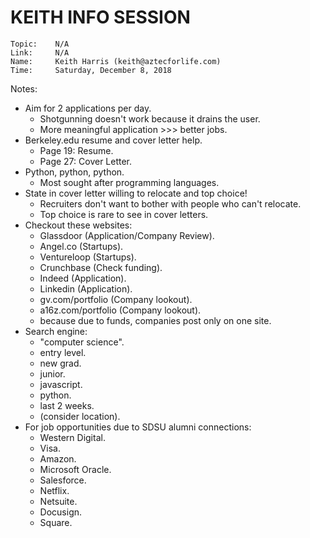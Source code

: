 # KEITH INFO SESSION

```
Topic:    N/A
Link:     N/A
Name:     Keith Harris (keith@aztecforlife.com)
Time:     Saturday, December 8, 2018
```

Notes:

- Aim for 2 applications per day.
  - Shotgunning doesn't work because it drains the user.
  - More meaningful application >>> better jobs.
- Berkeley.edu resume and cover letter help.
  - Page 19: Resume.
  - Page 27: Cover Letter.
- Python, python, python.
  - Most sought after programming languages.
- State in cover letter willing to relocate and top choice!
  - Recruiters don't want to bother with people who can't relocate.
  - Top choice is rare to see in cover letters.
- Checkout these websites:
  - Glassdoor (Application/Company Review).
  - Angel.co (Startups).
  - Ventureloop (Startups).
  - Crunchbase (Check funding).
  - Indeed (Application).
  - Linkedin (Application).
  - gv.com/portfolio (Company lookout).
  - a16z.com/portfolio (Company lookout).
  - because due to funds, companies post only on one site.
- Search engine:
  - "computer science".
  - entry level.
  - new grad.
  - junior.
  - javascript.
  - python.
  - last 2 weeks.
  - (consider location).
- For job opportunities due to SDSU alumni connections:
  - Western Digital.
  - Visa.
  - Amazon.
  - Microsoft Oracle.
  - Salesforce.
  - Netflix.
  - Netsuite.
  - Docusign.
  - Square.
